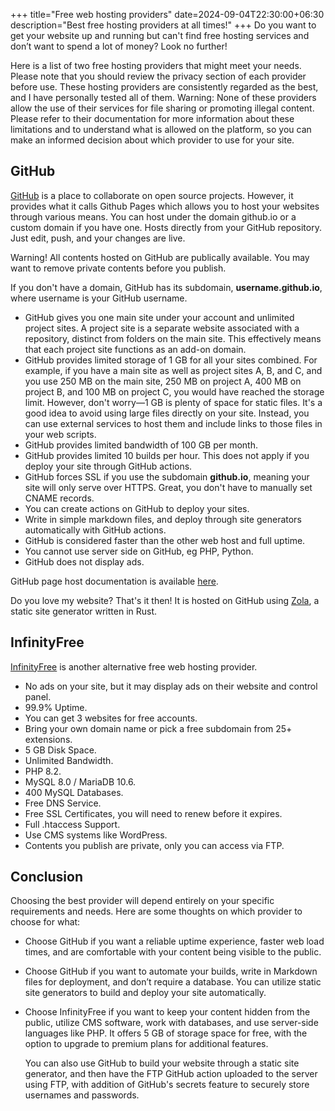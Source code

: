 +++
title="Free web hosting providers"
date=2024-09-04T22:30:00+06:30
description="Best free hosting providers at all times!"
+++
Do you want to get your website up and running but can't find free hosting services and don’t want to spend a lot of money? Look no further!
<!--more-->

Here is a list of two free hosting providers that might meet your needs. Please note that you should review the privacy section of each provider before use. These hosting providers are consistently regarded as the best, and I have personally tested all of them. Warning: None of these providers allow the use of their services for file sharing or promoting illegal content. Please refer to their documentation for more information about these limitations and to understand what is allowed on the platform, so you can make an informed decision about which provider to use for your site.

## GitHub
[GitHub](https://github.com) is a place to collaborate on open source projects. However, it provides what it calls Github Pages which allows you to host your websites through various means. You can host under the domain github.io or a custom domain if you have one. Hosts directly from your GitHub repository. Just edit, push, and your changes are live.

Warning! All contents hosted on GitHub are publically available. You may want to remove private contents before you publish.

If you don't have a domain, GitHub has its subdomain, **username.github.io**, where username is your GitHub username.
* GitHub gives you one main site under your account and unlimited project sites. A project site is a separate website associated with a repository, distinct from folders on the main site. This effectively means that each project site functions as an add-on domain.
* GitHub provides limited storage of 1 GB for all your sites combined. For example, if you have a main site as well as project sites A, B, and C, and you use 250 MB on the main site, 250 MB on project A, 400 MB on project B, and 100 MB on project C, you would have reached the storage limit. However, don't worry—1 GB is plenty of space for static files. It's a good idea to avoid using large files directly on your site. Instead, you can use external services to host them and include links to those files in your web scripts.
* GitHub provides limited bandwidth of 100 GB per month.
* GitHub provides limited 10 builds per hour. This does not apply if you deploy your site through GitHub actions.
* GitHub forces SSL if you use the subdomain **github.io**, meaning your site will only serve over HTTPS. Great, you don't have to manually set CNAME records.
* You can create actions on GitHub to deploy your sites.
* Write in simple markdown files, and deploy through site generators automatically with GitHub actions.
* GitHub is considered faster than the other web host and full uptime.
* You cannot use server side on GitHub, eg PHP, Python.
* GitHub does not display ads.

GitHub page host documentation is available [here](https://pages.github.com/).

Do you love my website? That's it then! It is hosted on GitHub using [Zola](@/articles/zola-about.md), a static site generator written in Rust.

## InfinityFree
[InfinityFree](https://infinityfree.com/) is another alternative free web hosting provider.
* No ads on your site, but it may display ads on their website and control panel.
* 99.9% Uptime.
* You can get 3 websites for free accounts.
* Bring your own domain name or pick a free subdomain from 25+ extensions.
* 5 GB Disk Space.
* Unlimited Bandwidth.
* PHP 8.2.
* MySQL 8.0 / MariaDB 10.6.
* 400 MySQL Databases.
* Free DNS Service.
* Free SSL Certificates, you will need to renew before it expires.
* Full .htaccess Support.
* Use CMS systems like WordPress.
* Contents you publish are private, only you can access via FTP.

## Conclusion
Choosing the best provider will depend entirely on your specific requirements and needs. Here are some thoughts on which provider to choose for what:
* Choose GitHub if you want a reliable uptime experience, faster web load times, and are comfortable with your content being visible to the public.
* Choose GitHub if you want to automate your builds, write in Markdown files for deployment, and don’t require a database. You can utilize static site generators to build and deploy your site automatically.
* Choose InfinityFree if you want to keep your content hidden from the public, utilize CMS software, work with databases, and use server-side languages like PHP. It offers 5 GB of storage space for free, with the option to upgrade to premium plans for additional features.
	
	You can also use GitHub to build your website through a static site generator, and then have the FTP GitHub action uploaded to the server using FTP, with addition of GitHub's secrets feature to securely store usernames and passwords.